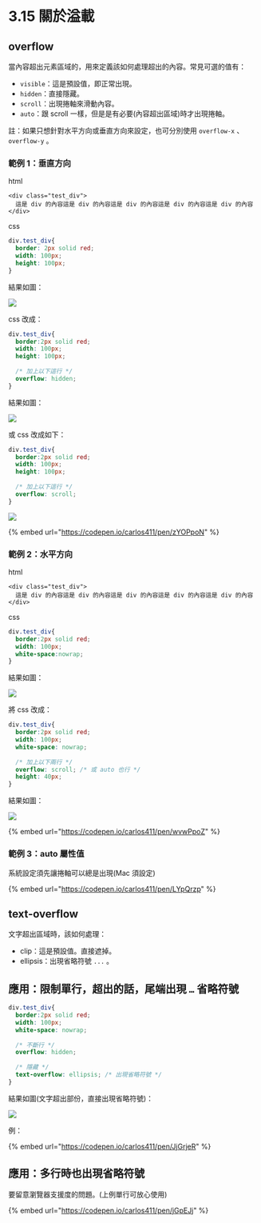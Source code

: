 # 3.15 關於溢載

## overflow

當內容超出元素區域的，用來定義該如何處理超出的內容。常見可選的值有：

* `visible`：這是預設值，即正常出現。
* `hidden`：直接隱藏。
* `scroll`：出現捲軸來滑動內容。
* `auto`：跟 scroll 一樣，但是是有必要(內容超出區域)時才出現捲軸。

註：如果只想針對水平方向或垂直方向來設定，也可分別使用 `overflow-x` 、 `overflow-y` 。



### 範例 1：垂直方向

html

```markup
<div class="test_div">
  這是 div 的內容這是 div 的內容這是 div 的內容這是 div 的內容這是 div 的內容
</div>
```

css

```css
div.test_div{
  border: 2px solid red;
  width: 100px;
  height: 100px;
}
```

結果如圖：

![](../.gitbook/assets/overflow\_1.png)

css 改成：

```css
div.test_div{
  border:2px solid red;
  width: 100px;
  height: 100px;
  
  /* 加上以下這行 */
  overflow: hidden;
}
```

結果如圖：

![](../.gitbook/assets/overflow\_2.png)

或 css 改成如下：

```css
div.test_div{
  border:2px solid red;
  width: 100px;
  height: 100px;
  
  /* 加上以下這行 */
  overflow: scroll;
}
```

![](../.gitbook/assets/overflow\_3.png)

{% embed url="https://codepen.io/carlos411/pen/zYOPpoN" %}



### 範例 2：水平方向

html

```markup
<div class="test_div">
  這是 div 的內容這是 div 的內容這是 div 的內容這是 div 的內容這是 div 的內容
</div>
```

css

```css
div.test_div{
  border:2px solid red;
  width: 100px;
  white-space:nowrap;
}
```

結果如圖：

![](../.gitbook/assets/overflow\_4.png)

將 css 改成：

```css
div.test_div{
  border:2px solid red;
  width: 100px;
  white-space: nowrap;
  
  /* 加上以下兩行 */
  overflow: scroll; /* 或 auto 也行 */
  height: 40px;
}
```

結果如圖：

![](../.gitbook/assets/overflow\_5.png)

{% embed url="https://codepen.io/carlos411/pen/wvwPpoZ" %}



### 範例 3：auto 屬性值

系統設定須先讓捲軸可以總是出現(Mac 須設定)

{% embed url="https://codepen.io/carlos411/pen/LYpQrzp" %}

## text-overflow

文字超出區域時，該如何處理：

* clip：這是預設值。直接遮掉。
* ellipsis：出現省略符號 `...` 。

## 應用：限制單行，超出的話，尾端出現 `…` 省略符號

```css
div.test_div{
  border:2px solid red;
  width: 100px;
  white-space: nowrap;
  
  /* 不斷行 */
  overflow: hidden;
  
  /* 隱藏 */
  text-overflow: ellipsis; /* 出現省略符號 */
}
```

結果如圖(文字超出部份，直接出現省略符號)：

![](../.gitbook/assets/overflow\_6.png)

例：

{% embed url="https://codepen.io/carlos411/pen/JjGrjeR" %}

## 應用：多行時也出現省略符號

要留意瀏覽器支援度的問題。(上例單行可放心使用)

{% embed url="https://codepen.io/carlos411/pen/jGpEJj" %}
